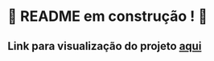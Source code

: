 # :construction: README em construção ! :construction:

## Link para visualização do projeto <a href="https://vinicius-shk-front-end-online-store.vercel.app/">aqui</a>
